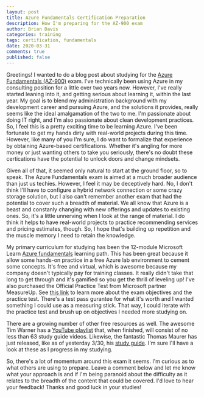 ```yaml
---
layout: post
title: Azure Fundamentals Certification Preparation
description: How I'm preparing for the AZ-900 exam
author: Brian Davis
categories: training
tags: certification, fundamentals
date: 2020-03-31
comments: true
published: false
---
```


Greetings!  I wanted to do a blog post about studying for the [Azure Fundamentals (AZ-900)](https://docs.microsoft.com/en-us/learn/certifications/exams/az-900#certification-exams) exam.  I've technically been using Azure in my consulting position for a little over two years now.  However, I've really started leaning into it, and getting serious about learning it, within the last year.  My goal is to blend my administration background with my development career and pursuing Azure, and the solutions it provides, really seems like the ideal amalgamation of the two to me.  I'm passionate about doing IT right, and I'm also passionate about clean development practices.  So, I feel this is a pretty exciting time to be learning Azure.  I've been fortunate to get my hands dirty with real-world projects during this time.  However, like many of you I'm sure, I do want to formalize that experience by obtaining Azure-based certifications.  Whether it's angling for more money or just wanting others to take you seriously, there's no doubt these certications have the potential to unlock doors and change mindsets.

Given all of that, it seemed only natural to start at the ground floor, so to speak.  The Azure Fundamentals exam is aimed at a much broader audience than just us techies.  However, I feel it may be deceptively hard.  No, I don't think I'll have to configure a hybrid network connection or some crazy storage solution, but I also can't remember another exam that had the potential to cover such a breadth of material.  We all know that Azure is a beast and constanly changing with new offerings and updates to existing ones.  So, it's a little unnerving when I look at the range of material.  I do think it helps to have real-world projects to practice recommending services and pricing estimates, though.  So, I hope that's building up repetition and the muscle memory I need to retain the knowledge.

My primary curriculum for studying has been the 12-module Microsoft Learn [Azure fundamentals](https://docs.microsoft.com/learn/paths/azure-fundamentals/) learning path.  This has been great because it allow some hands-on practice in a free Azure lab environment to cement some concepts.  It's free and virtual, which is awesome because my company doesn't typically pay for training classes.  It really didn't take that long to get through and it's gamified so you get the thrill of leveling up!  I've also purchased the Official Practice Test from Microsoft partner MeasureUp.  See [this link](https://docs.microsoft.com/en-us/learn/certifications/exams/az-900#certification-exams) to learn more about the exam objectives and the practice test. There's a test pass gurantee for what it's worth and I wanted something I could use as a measuring stick.  That way, I could iterate with the practice test and brush up on objectives I needed more studying on.  

There are a growing number of other free resources as well.  The awesome Tim Warner has a [YouTube playlist](https://www.youtube.com/watch?v=HfZ1kgHlrfg&list=PLYGZ9Q0oTOHfsI-3IAhvyc09ssPDfoePv) that, when finished, will consist of no less than 63 study guide videos.  Likewise, the fantastic Thomas Maurer has just released, like as of yesterday 3/30, his [study guide](https://www.thomasmaurer.ch/2020/03/az-900-study-guide-microsoft-azure-fundamentals-2020/).  I'm sure I'll have a look at these as I progress in my studying.

So, there's a lot of momentum around this exam it seems. I'm curious as to what others are using to prepare.  Leave a comment below and let me know what your approach is and if I'm being paranoid about the difficulty as it relates to the breadth of the content that could be covered.  I'd love to hear your feedback!  Thanks and good luck in your studies! 
